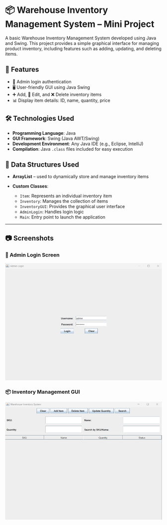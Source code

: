 # 📦  Warehouse Inventory Management System – Mini Project

A basic Warehouse Inventory Management System developed using Java and Swing. This project provides a simple graphical interface for managing product inventory, including features such as adding, updating, and deleting items.



## 🚀 Features

- 🔐 Admin login authentication  
- 🖥️ User-friendly GUI using Java Swing  
- ➕ Add, 📝 Edit, and ❌ Delete inventory items  
- 📊 Display item details: ID, name, quantity, price  



## 🛠️ Technologies Used

- **Programming Language**: Java  
- **GUI Framework**: Swing (Java AWT/Swing)  
- **Development Environment**: Any Java IDE (e.g., Eclipse, IntelliJ)  
- **Compilation**: Java `.class` files included for easy execution  



## 🧮 Data Structures Used

- **ArrayList** – used to dynamically store and manage inventory items  

- **Custom Classes**:
  - `Item`: Represents an individual inventory item
  - `Inventory`: Manages the collection of items
  - `InventoryGUI`: Provides the graphical user interface
  - `AdminLogin`: Handles login logic
  - `Main`: Entry point to launch the application

---

## 📷 Screenshots

### 🔐 Admin Login Screen
![Login Screen](login_screen.png)

### 📦 Inventory Management GUI
![Inventory GUI](inventory_gui.png)




